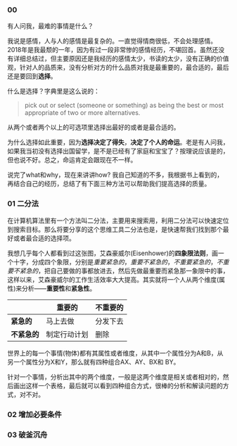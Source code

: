 ### 00 
有人问我，最难的事情是什么？

我说是感情，人与人的感情是最复杂的。一直觉得情商很低，不会处理感情。2018年是我最颓的一年，因为有过一段非常惨的感情经历，不堪回首。虽然还没有详细总结过，但主要原因还是我经历的感情太少，书读的太少，没有正确的价值观，针对人的品质来，没有分析对方的什么品质对我是最重要的，最合适的，最后还是要回到**选择**。

什么是选择？字典里是这么说的：
>  pick out or select (someone or something) as being the best or most appropriate of two or more alternatives.

从两个或者两个以上的可选项里选择出最好的或者是最合适的。

为什么选择如此重要，因为**选择决定了得失**，**决定了个人的命运**。老是有人问我，如果我当初没有选择出国留学，是不是已经有了家庭和宝宝了？按理说应该是的，但也说不好。总之，命运肯定会跟现在不一样。

说完了what和why，现在来讲讲how? 我自己知道的不多，我根据书上看到的，再结合自己的经历，总结了有下面三种方法可以帮助我们提高选择的质量。

### 01 二分法
在计算机算法里有一个方法叫二分法，主要用来搜索用，利用二分法可以快速定位到搜索目标。那么将要分享的这个思维工具二分法也是，是快速帮我们找到那个最好或者最合适的选择项。

我想几乎每个人都看到过这张图，艾森豪威尔(Eisenhower)的**四象限法则**，画一个十字，分成四个象限，分别是*重要紧急的*，*重要不紧急的*，*不重要紧急的*，*不重要不紧急的*，把自己要做的事都放进去，然后先做最重要而紧急那一象限中的事，这样以来，艾森豪威尔的工作生活效率大大提高。其实就将一个人从两个维度(属性)来分析——**重要性**和**紧急性**。

|  &nbsp;|**重要的**|**不重要的**|
|---|---|---|
| **紧急的** | 马上去做| 分发下去 |
|**不紧急的** | 制定行动计划 | 删除  |

世界上的每一个事情(物体)都有其属性或者维度，从其中一个属性分为A和B，从另一个属性分为X和Y，那么就有四种组合AX、AY、BX和 BY。



针对一个事情，分析出其中的两个维度，一般是这两个维度是相关或者相对的，然后画出这样一个表格，最后就可以看到四种组合方式，很棒的分析和解读问题的方式，对不对。

### 02 增加必要条件

### 03 破釜沉舟


